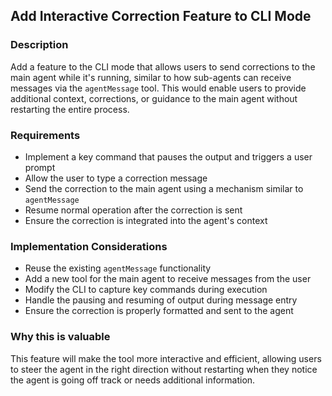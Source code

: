 ## Add Interactive Correction Feature to CLI Mode

### Description
Add a feature to the CLI mode that allows users to send corrections to the main agent while it's running, similar to how sub-agents can receive messages via the `agentMessage` tool. This would enable users to provide additional context, corrections, or guidance to the main agent without restarting the entire process.

### Requirements
- Implement a key command that pauses the output and triggers a user prompt
- Allow the user to type a correction message
- Send the correction to the main agent using a mechanism similar to `agentMessage`
- Resume normal operation after the correction is sent
- Ensure the correction is integrated into the agent's context

### Implementation Considerations
- Reuse the existing `agentMessage` functionality
- Add a new tool for the main agent to receive messages from the user
- Modify the CLI to capture key commands during execution
- Handle the pausing and resuming of output during message entry
- Ensure the correction is properly formatted and sent to the agent

### Why this is valuable
This feature will make the tool more interactive and efficient, allowing users to steer the agent in the right direction without restarting when they notice the agent is going off track or needs additional information.